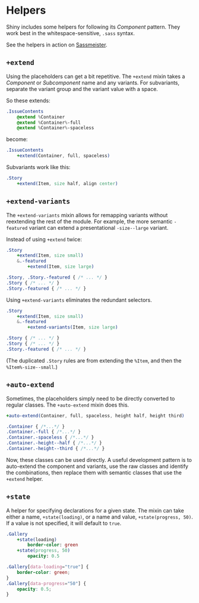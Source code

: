 # Helpers

Shiny includes some helpers for following its *Component* pattern. They work
best in the whitespace-sensitive, `.sass` syntax.

See the helpers in action on [Sassmeister](http://sassmeister.com/gist/7430531).



## `+extend`

Using the placeholders can get a bit repetitive. The `+extend` mixin takes a
*Component* or *Subcomponent* name and any variants. For subvariants, separate
the variant group and the variant value with a space.

So these extends:

```sass
.IssueContents
    @extend %Container
    @extend %Container%-full
    @extend %Container%-spaceless
```

become:

```sass
.IssueContents
    +extend(Container, full, spaceless)
```

Subvariants work like this:

```sass
.Story
    +extend(Item, size half, align center)
```



## `+extend-variants`

The `+extend-variants` mixin allows for remapping variants without reextending
the rest of the module. For example, the more semantic `-featured` variant can
extend a presentational `-size--large` variant.


Instead of using `+extend` twice:

```sass
.Story
    +extend(Item, size small)
    &.-featured
        +extend(Item, size large)
```

```css
.Story, .Story.-featured { /* ... */ }
.Story { /* ... */ }
.Story.-featured { /* ... */ }
```

Using `+extend-variants` eliminates the redundant selectors.

```sass
.Story
    +extend(Item, size small)
    &.-featured
        +extend-variants(Item, size large)
```

```css
.Story { /* ... */ }
.Story { /* ... */ }
.Story.-featured { /* ... */ }
```

(The duplicated `.Story` rules are from extending the `%Item`, and then the
`%Item%-size--small`.)



## `+auto-extend`

Sometimes, the placeholders simply need to be directly converted to regular
classes. The `+auto-extend` mixin does this.

```sass
+auto-extend(Container, full, spaceless, height half, height third)
```

```css
.Container { /*...*/ }
.Container.-full { /*...*/ }
.Container.-spaceless { /*...*/ }
.Container.-height--half { /*...*/ }
.Container.-height--third { /*...*/ }
```

Now, these classes can be used directly. A useful development pattern is to
auto-extend the component and variants, use the raw classes and identify the
combinations, then replace them with semantic classes that use the `+extend`
helper.



## `+state`

A helper for specifying declarations for a given state. The mixin can take
either a name, `+state(loading)`, or a name and value, `+state(progress, 50)`.
If a value is not specified, it will default to `true`.

```sass
.Gallery
    +state(loading)
        border-color: green
    +state(progress, 50)
        opacity: 0.5
```

```css
.Gallery[data-loading="true"] {
    border-color: green;
}
.Gallery[data-progress="50"] {
    opacity: 0.5;
}
```
